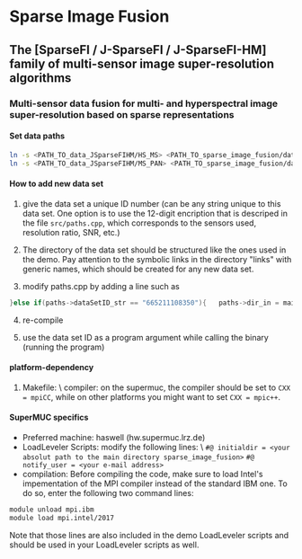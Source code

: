 # Sparse Image Fusion

## The \[SparseFI / J-SparseFI / J-SparseFI-HM\] family of multi-sensor image super-resolution algorithms

### Multi-sensor data fusion for multi- and hyperspectral image super-resolution based on sparse representations


#### Set data paths
```bash
ln -s <PATH_TO_data_JSparseFIHM/HS_MS> <PATH_TO_sparse_image_fusion/data/HS_MS>
ln -s <PATH_TO_data_JSparseFIHM/MS_PAN> <PATH_TO_sparse_image_fusion/data/MS_PAN>
```

#### How to add new data set
1. give the data set a unique ID number (can be any string unique to this data set. One option is to use the 12-digit encription that is descriped in the file ```src/paths.cpp```, which corresponds to the sensors used, resolution ratio, SNR, etc.)

2. The directory of the data set should be structured like the ones used in the demo.
Pay attention to the symbolic links in the directory "links" with generic names, which should be created for any new data set.

3. modify paths.cpp by adding a line such as
```cpp
}else if(paths->dataSetID_str == "665211108350"){   paths->dir_in = maindir_path + "/" + "HS_MS"  + "/" + "665211108350_ROSIS_Pavia_Univeristy"             + "/" + "InputData" + "/" + "links";
```

4. re-compile

5. use the data set ID as a program argument while calling the binary (running the program)

#### platform-dependency
1. Makefile: \ 
   compiler: on the supermuc, the compiler should be set to ```CXX = mpiCC```, while on other platforms you might want to set ```CXX = mpic++```.
   
#### SuperMUC specifics
- Preferred machine: haswell (hw.supermuc.lrz.de)
- LoadLeveler Scripts: modify the following lines: \ 
``` #@ initialdir = <your absolut path to the main directory sparse_image_fusion> ```
``` #@ notify_user = <your e-mail address> ```
- compilation: Before compiling the code, make sure to load Intel's impementation of the MPI compiler instead of the standard IBM one. To do so, enter the following two command lines:
```bash
module unload mpi.ibm
module load mpi.intel/2017
```
Note that those lines are also included in the demo LoadLeveler scripts and should be used in your LoadLeveler scripts as well.
